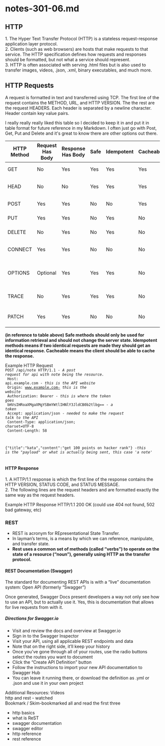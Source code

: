 # notes-301-06.md
<h2>HTTP</h2>
1. The Hyper Text Transfer Protocol (HTTP) is a stateless request-response application layer protocol. <br>
2. Clients (such as web browsers) are hosts that make requests to that service. The HTTP specification defines how requests and responses should be formatted, but not what a service should represent.</br> 
3. HTTP is often associated with serving .html files but is also used to transfer images, videos, .json, .xml, binary executables, and much more.

<h2>HTTP Requests</h2>
<p> A request is formatted in text and transferred using TCP. The first line of the request contains the METHOD, URL, and HTTP VERSION. The the rest are the request HEADERS. Each header is separated by a newline character. Header contain key value pairs.</p>

<p>I really really really liked this table so I decided to keep it in and put it in table format for future reference in my Markdown. I often just go with Post, Get, Put and Delete and it's great to know there are other options out there. </p>

HTTP Method | Request Has Body | Response Has Body | Safe | Idempotent | Cacheable | Function
------------ | ------------- | ------------ | ------------- | ------------ | ------------- | ------------  
GET	| No | Yes | Yes| Yes | Yes | Retrieve a resource
HEAD | No | No | Yes | Yes | Yes | Like GET but headers only
POST | Yes | Yes | No | No | Yes | Create a resource
PUT	| Yes | Yes | No | Yes | No	| Update a resource
DELETE | No | Yes | No | Yes | No | Delete a resource
CONNECT | Yes |	Yes | No | No | No | Create TCP/IP tunnel
OPTIONS	| Optional | Yes | Yes | Yes | No | Returns supported methods for a URL
TRACE | No | Yes | Yes | Yes | No | Echos retrieved request
PATCH | Yes | Yes | No | No | No | Partial modification of resource

<b>(in reference to table above) Safe methods should only be used for information retrieval and should not change the server state. Idempotent methods means if two identical requests are made they should get an identical response. Cacheable means the client should be able to cache the response.</b>

Example HTTP Request<br>
<code>POST /api/note HTTP/1.1 - <i>A post request for api with note being the resource.</i><br>
Host: api.example.com - <i>this is the API website</i><br>
Origin: www.example.com- <i>this is the website</i><br>
Authorization: Bearer - <i>this is where the token goes</i><br> bHVsIHRoaXMgaXMgYSBmYWtlIHNlY3JldCB0b2tlbg== - <i>a token<br></i>
Accept: application/json - <i>needed to make the request talk to the API</i><br>
Content-Type: application/json; charset=UTF-8<br>
Content-Length: 58<br>

{"title":"kata","content":"get 100 points on hacker rank"} -<i>this is the "payload" or what is actually being sent, this case 'a note'</i> </code><br>
<h4>HTTP Response</h4>
1. A HTTP/1.1 response is which the first line of the response contains the HTTP VERSION, STATUS CODE, and STATUS MESSAGE. <br>
2. The following lines are the request headers and are formatted exactly the same way as the request headers. 

Example HTTP Response
HTTP/1.1 200 OK (could use 404 not found, 502 bad gateway, etc)

### REST
* REST is acronym for REpresentational State Transfer. 
* In layman’s terms, is a means by which we can reference, manipulate, and transfer state. 
* <b>Rest uses a common set of methods (called “verbs”) to operate on the state of a resource (“noun”), generally using HTTP as the transfer protocol.</b>


#### REST Documentation (Swagger)
The standard for documenting REST APIs is with a “live” documentation system: Open API (formerly “Swagger”)

Once generated, Swagger Docs present developers a way not only see how to use an API, but to actually use it. Yes, this is documentation that allows for live requests from with it.

##### Directions for Swagger.io 
* Visit and review the docs and overview at Swagger.io
* Sign in to the Swagger Inspector
* Visit your API, using all applicable REST endpoints and data
* Note that on the right side, it’ll keep your history
* Once you’ve gone through all of your routes, use the radio buttons select the routes you want to document
* Click the “Create API Definition” button
* Follow the instructions to import your new API documentation to Swagger Hub
* You can leave it running there, or download the definition as .yml or .json and use it in your own project

Additional Resources: 
Videos<br>
http and rest - watched<br>
Bookmark / Skim-bookmarked all and read the first three<br>
* http basics
*  what is ReST
* swagger documentation
* swagger editor
* http reference
* rest reference